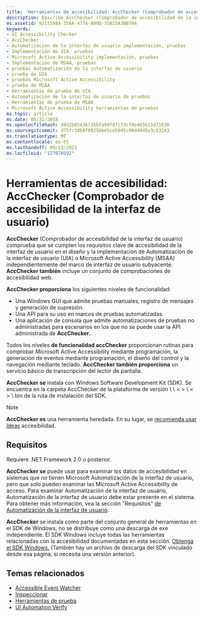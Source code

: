 ```yaml
---
title: 'Herramientas de accesibilidad: AccChecker (Comprobador de accesibilidad de la interfaz de usuario)'
description: Describe AccChecker (Comprobador de accesibilidad de la interfaz de usuario), una herramienta para probar la implementación de Automatización de la interfaz de usuario o Microsoft Active Accessibility (MSAA) de una aplicación.
ms.assetid: 92155984-356A-4774-A99D-35B15A3BB704
keywords:
- UI Accessibility Checker
- AccChecker
- Automatización de la interfaz de usuario implementación, pruebas
- Implementación de UIA, pruebas
- Microsoft Active Accessibility implementación, pruebas
- Implementación de MSAA, pruebas
- pruebas Automatización de la interfaz de usuario
- prueba de UIA
- pruebas Microsoft Active Accessibility
- prueba de MSAA
- Herramientas de prueba de UIA
- Automatización de la interfaz de usuario de pruebas
- Herramientas de prueba de MSAA
- Microsoft Active Accessibility herramientas de pruebas
ms.topic: article
ms.date: 05/31/2018
ms.openlocfilehash: 49d2b85436735bfa08f8fc73cf4e465b11d71630
ms.sourcegitcommit: d75fc10b9f0825bbe5ce5045c90d4045e3c53243
ms.translationtype: MT
ms.contentlocale: es-ES
ms.lasthandoff: 09/13/2021
ms.locfileid: "127070592"
---
```

# <a name="accessibility-tools---accchecker-ui-accessibility-checker"></a>Herramientas de accesibilidad: AccChecker (Comprobador de accesibilidad de la interfaz de usuario)

**AccChecker** (Comprobador de accesibilidad de la interfaz de usuario) comprueba que se cumplen los requisitos clave de accesibilidad de la interfaz de usuario en el diseño y la implementación de Automatización de la interfaz de usuario (UIA) o Microsoft Active Accessibility (MSAA) independientemente del marco de interfaz de usuario subyacente. **AccChecker también** incluye un conjunto de comprobaciones de accesibilidad web.

**AccChecker proporciona** los siguientes niveles de funcionalidad:

- Una Windows GUI que admite pruebas manuales, registro de mensajes y generación de supresión.
- Una API para su uso en marcos de pruebas automatizadas.
- Una aplicación de consola que admite automatizaciones de pruebas no administradas para escenarios en los que no se puede usar la API administrada de **AccChecker.**

Todos los niveles **de funcionalidad accChecker** proporcionan rutinas para comprobar Microsoft Active Accessibility mediante programación, la generación de eventos mediante programación, el diseño del control y la navegación mediante teclado. **AccChecker también proporciona** un servicio básico de transcripción del lector de pantalla.

**AccChecker se** instala con Windows Software Development Kit (SDK). Se encuentra en la carpeta AccChecker de la plataforma de versión \\ \\ <  > \\ <  > \\ bin de la ruta de instalación del SDK.

> [!NOTE]
> **AccChecker es** una herramienta heredada. En su lugar, se [recomienda usar Ideas](https://accessibilityinsights.io/) accesibilidad.

## <a name="requirements"></a>Requisitos

Requiere .NET Framework 2.0 o posterior.

**AccChecker se** puede usar para examinar los datos de accesibilidad en sistemas que no tienen Microsoft Automatización de la interfaz de usuario, pero que solo pueden examinar las Microsoft Active Accessibility de acceso. Para examinar Automatización de la interfaz de usuario, Automatización de la interfaz de usuario debe estar presente en el sistema. Para obtener más información, vea la sección "Requisitos" [de Automatización de la interfaz de usuario](entry-uiauto-win32.md).

**AccChecker** se instala como parte del conjunto general de herramientas en el SDK de Windows, no se distribuye como una descarga de exe independiente. El SDK Windows incluye todas las herramientas relacionadas con la accesibilidad documentadas en esta sección. [Obtenga el SDK Windows.](https://developer.microsoft.com/) (También hay un archivo de descarga del SDK vinculado desde esa página, si necesita una versión anterior).

## <a name="related-topics"></a>Temas relacionados

- [Accessible Event Watcher](accessible-event-watcher.md)
- [Inspeccionar](inspect-objects.md)
- [Herramientas de prueba](testing-tools.md)
- [UI Automation Verify](ui-automation-verify.md)
